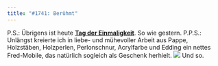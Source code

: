 ```yaml
---
title: "#1741: Berühmt"
---
```


P.S.:
Übrigens ist heute <a href="http://www.fonflatter.de/kalender"><strong>Tag der Einmaligkeit</strong></a>.
So wie gestern.
P.P.S.:
Unlängst kreierte ich in liebe- und mühevoller Arbeit aus Pappe, Holzstäben, Holzperlen, Perlonschnur, Acrylfarbe und Edding ein nettes Fred-Mobile, das natürlich sogleich als Geschenk herhielt.
<img src="http://www.fonflatter.de/bilder/mobile.png">
Und so.

